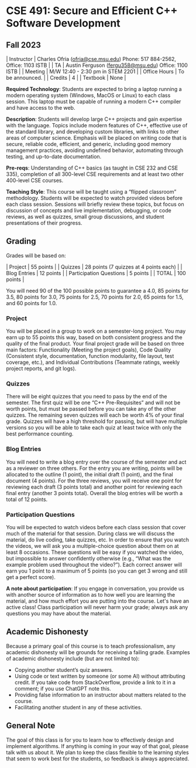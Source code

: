 # CSE 491: Secure and Efficient C++ Software Development
## Fall 2023

| Instructor | Charles Ofria (ofria@cse.msu.edu) Phone: 517 884-2562, Office: 1103 ISTB |
| TA         |		Austin Ferguson (fergu358@msu.edu) Office: 1100 ISTB |
| Meeting    | M/W 12:40 - 2:30 pm in STEM 2201 |
| Office Hours |  To be announced. |
| Credits    | 4 |
| Textbook   | None |

**Required Technology**: Students are expected to bring a laptop running a modern operating system (Windows, MacOS or Linux) to each class session.  This laptop must be capable of running a modern C++ compiler and have access to the web.

**Description**: Students will develop large C++ projects and gain expertise with the language. Topics include modern features of C++, effective use of the standard library, and developing custom libraries, with links to other areas of computer science. Emphasis will be placed on writing code that is secure, reliable code, efficient, and generic, including good memory management practices, avoiding undefined behavior, automating through testing, and up-to-date documentation. 

**Pre-reqs**: Understanding of C++ basics (as taught in CSE 232 and CSE 335), completion of all 300-level CSE requirements and at least two other 400-level CSE courses.

**Teaching Style**: This course will be taught using a “flipped classroom” methodology. Students will be expected to watch provided videos before each class session.  Sessions will briefly review these topics, but focus on discussion of concepts and live implementation, debugging, or code reviews, as well as quizzes, small group discussions, and student presentations of their progress. 

## Grading
Grades will be based on:

| Project | 55 points |
| Quizzes | 28 points (7 quizzes at 4 points each) |
| Blog Entries | 12 points |
| Participation Questions | 5 points |
| TOTAL | 100 points |

You will need 90 of the 100 possible points to guarantee a 4.0, 85 points for 3.5, 80 points for 3.0, 75 points for 2.5, 70 points for 2.0, 65 points for 1.5, and 60 points for 1.0.

### Project
You will be placed in a group to work on a semester-long project.  You may earn up to 55 points this way, based on both consistent progress and the quality of the final product.  Your final project grade will be based on three main factors: Functionality (Meeting the project goals), Code Quality (Consistent style, documentation, function modularity, file layout, test coverage, etc.), and Individual Contributions (Teammate ratings, weekly project reports, and git logs).

### Quizzes
There will be eight quizzes that you need to pass by the end of the semester.  The first quiz will be one “C++ Pre-Requisites” and will not be worth points, but must be passed before you can take any of the other quizzes. The remaining seven quizzes will each be worth 4% of your final grade.  Quizzes will have a high threshold for passing, but will have multiple versions so you will be able to take each quiz at least twice with only the best performance counting.

### Blog Entries
You will need to write a blog entry over the course of the semester and act as a reviewer on three others.  For the entry you are writing, points will be allocated to the outline (1 point), the initial draft (1 point), and the final document (4 points). For the three reviews, you will receive one point for reviewing each draft (3 points total) and another point for reviewing each final entry (another 3 points total).  Overall the blog entries will be worth a total of 12 points.

### Participation Questions
You will be expected to watch videos before each class session that cover much of the material for that session. During class we will discuss the material, do live coding, take quizzes, etc. In order to ensure that you watch the videos, we will ask you a multiple-choice question about them on at least 8 occasions. These questions will be easy if you watched the video, but impossible to answer confidently otherwise (e.g., “What was the example problem used throughout the video?”).  Each correct answer will earn you 1 point to a maximum of 5 points (so you can get 3 wrong and still get a perfect score).

**A note about participation**: If you engage in conversation, you provide us with another source of information as to how well you are learning the material, and how much effort you are putting into the course. Let's have an active class! Class participation will never harm your grade; always ask any questions you may have about the material.

## Academic Dishonesty
Because a primary goal of this course is to teach professionalism, any academic dishonesty will be grounds for receiving a failing grade. Examples of academic dishonesty include (but are not limited to):
+ Copying another student’s quiz answers.
+ Using code or text written by someone (or some AI) without attributing credit. If you take code from StackOverflow, provide a link to it in a comment; if you use ChatGPT note this.
+ Providing false information to an instructor about matters related to the course.
+ Facilitating another student in any of these activities.

## General Note
The goal of this class is for you to learn how to effectively design and implement algorithms. If anything is coming in your way of that goal, please talk with us about it. We plan to keep the class flexible to the learning styles that seem to work best for the students, so feedback is always appreciated.
